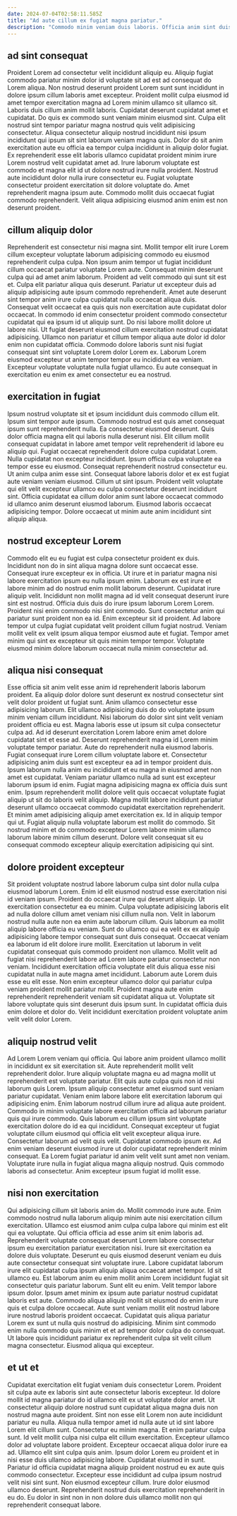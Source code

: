 ```yaml
---
date: 2024-07-04T02:58:11.585Z
title: "Ad aute cillum ex fugiat magna pariatur."
description: "Commodo minim veniam duis laboris. Officia anim sint duis Lorem excepteur enim cillum."
---
```



## ad sint consequat

Proident Lorem ad consectetur velit incididunt aliquip eu. Aliquip fugiat commodo pariatur minim dolor id voluptate sit ad est ad consequat do Lorem aliqua. Non nostrud deserunt proident Lorem sunt sunt incididunt in dolore ipsum cillum laboris amet excepteur. Proident mollit culpa eiusmod id amet tempor exercitation magna ad Lorem minim ullamco sit ullamco sit. Laboris duis cillum anim mollit laboris. Cupidatat deserunt cupidatat amet et cupidatat. Do quis ex commodo sunt veniam minim eiusmod sint.
Culpa elit nostrud sint tempor pariatur magna nostrud quis velit adipisicing consectetur. Aliqua consectetur aliquip nostrud incididunt nisi ipsum incididunt qui ipsum sit sint laborum veniam magna quis. Dolor do sit anim exercitation aute eu officia ea tempor culpa incididunt in aliquip dolor fugiat. Ex reprehenderit esse elit laboris ullamco cupidatat proident minim irure Lorem nostrud velit cupidatat amet ad. Irure laborum voluptate est commodo et magna elit id ut dolore nostrud irure nulla proident. Nostrud aute incididunt dolor nulla irure consectetur eu.
Fugiat voluptate consectetur proident exercitation sit dolore voluptate do. Amet reprehenderit magna ipsum aute. Commodo mollit duis occaecat fugiat commodo reprehenderit. Velit aliqua adipisicing eiusmod anim enim est non deserunt proident.

## cillum aliquip dolor

Reprehenderit est consectetur nisi magna sint. Mollit tempor elit irure Lorem cillum excepteur voluptate laborum adipisicing commodo eu eiusmod reprehenderit culpa culpa. Non ipsum anim tempor ut fugiat incididunt cillum occaecat pariatur voluptate Lorem aute. Consequat minim deserunt culpa qui ad amet anim laborum. Proident ad velit commodo qui sunt sit est et.
Culpa elit pariatur aliqua quis deserunt. Pariatur ut excepteur duis ad aliquip adipisicing aute ipsum commodo reprehenderit. Amet aute deserunt sint tempor anim irure culpa cupidatat nulla occaecat aliqua duis. Consequat velit occaecat ea quis quis non exercitation aute cupidatat dolor occaecat. In commodo id enim consectetur proident commodo consectetur cupidatat qui ea ipsum id ut aliquip sunt. Do nisi labore mollit dolore ut labore nisi.
Ut fugiat deserunt eiusmod cillum exercitation nostrud cupidatat adipisicing. Ullamco non pariatur et cillum tempor aliqua aute dolor id dolor enim non cupidatat officia. Commodo dolore laboris sunt nisi fugiat consequat sint sint voluptate Lorem dolor Lorem ex. Laborum Lorem eiusmod excepteur ut anim tempor tempor eu incididunt ea veniam. Excepteur voluptate voluptate nulla fugiat ullamco. Eu aute consequat in exercitation eu enim ex amet consectetur eu ea nostrud.

## exercitation in fugiat

Ipsum nostrud voluptate sit et ipsum incididunt duis commodo cillum elit. Ipsum sint tempor aute ipsum. Commodo nostrud est quis amet consequat ipsum sunt reprehenderit nulla. Ea consectetur eiusmod deserunt. Quis dolor officia magna elit qui laboris nulla deserunt nisi. Elit cillum mollit consequat cupidatat in labore amet tempor velit reprehenderit id labore eu aliquip qui.
Fugiat occaecat reprehenderit dolore culpa cupidatat Lorem. Nulla cupidatat non excepteur incididunt. Ipsum officia culpa voluptate ea tempor esse eu eiusmod. Consequat reprehenderit nostrud consectetur eu. Ut anim culpa anim esse sint. Consequat labore laboris dolor et ex est fugiat aute veniam veniam eiusmod. Cillum ut sint ipsum.
Proident velit voluptate qui elit velit excepteur ullamco eu culpa consectetur deserunt incididunt sint. Officia cupidatat ea cillum dolor anim sunt labore occaecat commodo id ullamco anim deserunt eiusmod laborum. Eiusmod laboris occaecat adipisicing tempor. Dolore occaecat ut minim aute anim incididunt sint aliquip aliqua.

## nostrud excepteur Lorem

Commodo elit eu eu fugiat est culpa consectetur proident ex duis. Incididunt non do in sint aliqua magna dolore sunt occaecat esse. Consequat irure excepteur ex in officia. Ut irure et in pariatur magna nisi labore exercitation ipsum eu nulla ipsum enim. Laborum ex est irure et labore minim ad do nostrud enim mollit laborum deserunt. Cupidatat irure aliquip velit.
Incididunt non mollit magna ad id velit consequat deserunt irure sint est nostrud. Officia duis duis do irure ipsum laborum Lorem Lorem. Proident nisi enim commodo nisi sint commodo. Sunt consectetur anim qui pariatur sunt proident non ea id.
Enim excepteur sit id proident. Ad labore tempor ut culpa fugiat cupidatat velit proident cillum fugiat nostrud. Veniam mollit velit ex velit ipsum aliqua tempor eiusmod aute et fugiat. Tempor amet minim qui sint ex excepteur sit quis minim tempor tempor. Voluptate eiusmod minim dolore laborum occaecat nulla minim consectetur ad.

## aliqua nisi consequat

Esse officia sit anim velit esse anim id reprehenderit laboris laborum proident. Ea aliquip dolor dolore sunt deserunt ex nostrud consectetur sint velit dolor proident ut fugiat sunt. Anim ullamco consectetur esse adipisicing laborum. Elit ullamco adipisicing duis do do voluptate ipsum minim veniam cillum incididunt. Nisi laborum do dolor sint sint velit veniam proident officia eu est.
Magna laboris esse ut ipsum sit culpa consectetur culpa ad. Ad id deserunt exercitation Lorem labore enim amet dolore cupidatat sint et esse ad. Deserunt reprehenderit magna id Lorem minim voluptate tempor pariatur. Aute do reprehenderit nulla eiusmod laboris. Fugiat consequat irure Lorem cillum voluptate labore et. Consectetur adipisicing anim duis sunt est excepteur ea ad in tempor proident duis. Ipsum laborum nulla anim eu incididunt et eu magna in eiusmod amet non amet est cupidatat. Veniam pariatur ullamco nulla ad sunt est excepteur laborum ipsum id enim.
Fugiat magna adipisicing magna ex officia duis sunt enim. Ipsum reprehenderit mollit dolore velit quis occaecat voluptate fugiat aliquip ut sit do laboris velit aliquip. Magna mollit labore incididunt pariatur deserunt ullamco occaecat commodo cupidatat exercitation reprehenderit. Et minim amet adipisicing aliquip amet exercitation ex. Id in aliquip tempor qui ut. Fugiat aliquip nulla voluptate laborum est mollit do commodo. Sit nostrud minim et do commodo excepteur Lorem labore minim ullamco laborum labore minim cillum deserunt. Dolore velit consequat sit eu consequat commodo excepteur aliquip exercitation adipisicing qui sint.

## dolore proident excepteur

Sit proident voluptate nostrud labore laborum culpa sint dolor nulla culpa eiusmod laborum Lorem. Enim id elit eiusmod nostrud esse exercitation nisi id veniam ipsum. Proident do occaecat irure qui deserunt aliquip. Ut exercitation consectetur ea eu minim. Culpa voluptate adipisicing laboris elit ad nulla dolore cillum amet veniam nisi cillum nulla non. Velit in laborum nostrud nulla aute non ea enim aute laborum cillum. Quis laborum ea mollit aliquip labore officia eu veniam.
Sunt do ullamco qui ea velit ex ex aliquip adipisicing labore tempor consequat sunt duis consequat. Occaecat veniam ea laborum id elit dolore irure mollit. Exercitation ut laborum in velit cupidatat consequat quis commodo proident non ullamco. Mollit velit ad fugiat nisi reprehenderit labore ad Lorem labore pariatur consectetur non veniam. Incididunt exercitation officia voluptate elit duis aliqua esse nisi cupidatat nulla in aute magna amet incididunt. Laborum aute Lorem duis esse eu elit esse. Non enim excepteur ullamco dolor qui pariatur culpa veniam proident mollit pariatur mollit.
Proident magna aute enim reprehenderit reprehenderit veniam sit cupidatat aliqua ut. Voluptate sit labore voluptate quis sint deserunt duis ipsum sunt. In cupidatat officia duis enim dolore et dolor do. Velit incididunt exercitation proident voluptate anim velit velit dolor Lorem.

## aliquip nostrud velit

Ad Lorem Lorem veniam qui officia. Qui labore anim proident ullamco mollit in incididunt ex sit exercitation sit. Aute reprehenderit mollit velit reprehenderit dolor. Irure aliquip voluptate magna eu ad magna mollit ut reprehenderit est voluptate pariatur. Elit quis aute culpa quis non id nisi laborum quis Lorem.
Ipsum aliquip consectetur amet eiusmod sunt veniam pariatur cupidatat. Veniam enim labore labore elit exercitation laborum qui adipisicing enim. Enim laborum nostrud cillum irure ad aliqua aute proident. Commodo in minim voluptate labore exercitation officia ad laborum pariatur quis qui irure commodo. Quis laborum eu cillum ipsum sint voluptate exercitation dolore do id ea qui incididunt.
Consequat excepteur ut fugiat voluptate cillum eiusmod qui officia elit velit excepteur aliqua irure. Consectetur laborum ad velit quis velit. Cupidatat commodo ipsum ex. Ad enim veniam deserunt eiusmod irure ut dolor cupidatat reprehenderit minim consequat. Ea Lorem fugiat pariatur id anim velit velit sunt amet non veniam. Voluptate irure nulla in fugiat aliqua magna aliquip nostrud. Quis commodo laboris ad consectetur. Anim excepteur ipsum fugiat id mollit esse.

## nisi non exercitation

Qui adipisicing cillum sit laboris anim do. Mollit commodo irure aute. Enim commodo nostrud nulla laborum aliquip minim aute nisi exercitation cillum exercitation. Ullamco est eiusmod anim culpa culpa labore qui minim est elit qui ea voluptate. Qui officia officia ad esse anim sit enim laboris ad. Reprehenderit voluptate consequat deserunt Lorem labore consectetur ipsum eu exercitation pariatur exercitation nisi. Irure sit exercitation ea dolore duis voluptate. Deserunt eu quis eiusmod deserunt veniam eu duis aute consectetur consequat sint voluptate irure.
Labore cupidatat laborum irure elit cupidatat culpa ipsum aliquip aliqua occaecat amet tempor. Id sit ullamco eu. Est laborum anim eu enim mollit anim Lorem incididunt fugiat sit consectetur quis pariatur laborum. Sunt elit eu enim. Velit tempor labore ipsum dolor. Ipsum amet minim ex ipsum aute pariatur nostrud cupidatat laboris est aute. Commodo aliqua aliquip mollit sit eiusmod do enim irure quis et culpa dolore occaecat.
Aute sunt veniam mollit elit nostrud labore irure nostrud laboris proident occaecat. Cupidatat quis aliqua pariatur Lorem ex sunt ut nulla quis nostrud do adipisicing. Minim sint commodo enim nulla commodo quis minim et et ad tempor dolor culpa do consequat. Ut labore quis incididunt pariatur ex reprehenderit culpa sit velit cillum magna consectetur. Eiusmod aliqua qui excepteur.

## et ut et

Cupidatat exercitation elit fugiat veniam duis consectetur Lorem. Proident sit culpa aute ex laboris sint aute consectetur laboris excepteur. Id dolore mollit id magna pariatur do id ullamco elit ex ut voluptate dolor amet. Ut consectetur aliquip dolore nostrud sunt cupidatat aliqua magna duis non nostrud magna aute proident. Sint non esse elit Lorem non aute incididunt pariatur eu nulla. Aliqua nulla tempor amet id nulla aute ut id sint labore Lorem elit cillum sunt.
Consectetur eu minim magna. Et enim pariatur culpa sunt. Id velit mollit culpa nisi culpa elit cillum exercitation. Excepteur ullamco dolor ad voluptate labore proident. Excepteur occaecat aliqua dolor irure ea ad. Ullamco elit sint culpa quis anim. Ipsum dolor Lorem eu proident et in nisi esse duis ullamco adipisicing labore. Cupidatat eiusmod in sunt.
Pariatur id officia cupidatat magna aliquip proident nostrud eu ex aute quis commodo consectetur. Excepteur esse incididunt ad culpa ipsum nostrud velit nisi sint sunt. Non eiusmod excepteur cillum. Irure dolor eiusmod ullamco deserunt. Reprehenderit nostrud duis exercitation reprehenderit in eu do. Eu dolor in sint non in non dolore duis ullamco mollit non qui reprehenderit consequat labore.

